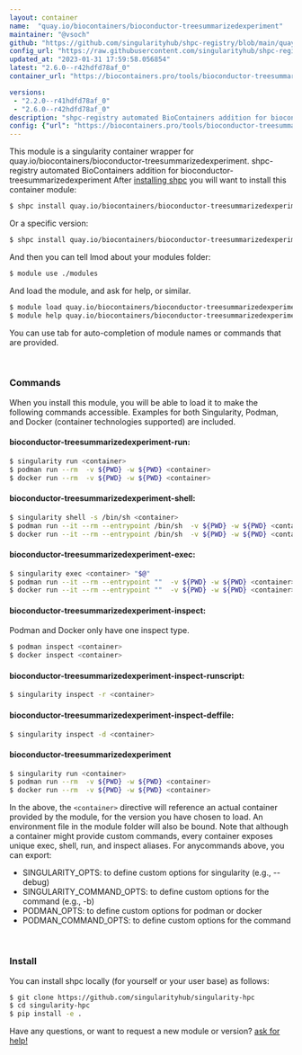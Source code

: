 ```yaml
---
layout: container
name:  "quay.io/biocontainers/bioconductor-treesummarizedexperiment"
maintainer: "@vsoch"
github: "https://github.com/singularityhub/shpc-registry/blob/main/quay.io/biocontainers/bioconductor-treesummarizedexperiment/container.yaml"
config_url: "https://raw.githubusercontent.com/singularityhub/shpc-registry/main/quay.io/biocontainers/bioconductor-treesummarizedexperiment/container.yaml"
updated_at: "2023-01-31 17:59:58.056854"
latest: "2.6.0--r42hdfd78af_0"
container_url: "https://biocontainers.pro/tools/bioconductor-treesummarizedexperiment"

versions:
 - "2.2.0--r41hdfd78af_0"
 - "2.6.0--r42hdfd78af_0"
description: "shpc-registry automated BioContainers addition for bioconductor-treesummarizedexperiment"
config: {"url": "https://biocontainers.pro/tools/bioconductor-treesummarizedexperiment", "maintainer": "@vsoch", "description": "shpc-registry automated BioContainers addition for bioconductor-treesummarizedexperiment", "latest": {"2.6.0--r42hdfd78af_0": "sha256:05cea31702396ed638861b519fd7ab61f442fb63fb0461563d7e83ee58e3a5c7"}, "tags": {"2.2.0--r41hdfd78af_0": "sha256:07479a671c37ad4531b06b675e858f4d85f8171695c9654508346a506375e270", "2.6.0--r42hdfd78af_0": "sha256:05cea31702396ed638861b519fd7ab61f442fb63fb0461563d7e83ee58e3a5c7"}, "docker": "quay.io/biocontainers/bioconductor-treesummarizedexperiment"}
---
```


This module is a singularity container wrapper for quay.io/biocontainers/bioconductor-treesummarizedexperiment.
shpc-registry automated BioContainers addition for bioconductor-treesummarizedexperiment
After [installing shpc](#install) you will want to install this container module:


```bash
$ shpc install quay.io/biocontainers/bioconductor-treesummarizedexperiment
```

Or a specific version:

```bash
$ shpc install quay.io/biocontainers/bioconductor-treesummarizedexperiment:2.6.0--r42hdfd78af_0
```

And then you can tell lmod about your modules folder:

```bash
$ module use ./modules
```

And load the module, and ask for help, or similar.

```bash
$ module load quay.io/biocontainers/bioconductor-treesummarizedexperiment/2.6.0--r42hdfd78af_0
$ module help quay.io/biocontainers/bioconductor-treesummarizedexperiment/2.6.0--r42hdfd78af_0
```

You can use tab for auto-completion of module names or commands that are provided.

<br>

### Commands

When you install this module, you will be able to load it to make the following commands accessible.
Examples for both Singularity, Podman, and Docker (container technologies supported) are included.

#### bioconductor-treesummarizedexperiment-run:

```bash
$ singularity run <container>
$ podman run --rm  -v ${PWD} -w ${PWD} <container>
$ docker run --rm  -v ${PWD} -w ${PWD} <container>
```

#### bioconductor-treesummarizedexperiment-shell:

```bash
$ singularity shell -s /bin/sh <container>
$ podman run --it --rm --entrypoint /bin/sh  -v ${PWD} -w ${PWD} <container>
$ docker run --it --rm --entrypoint /bin/sh  -v ${PWD} -w ${PWD} <container>
```

#### bioconductor-treesummarizedexperiment-exec:

```bash
$ singularity exec <container> "$@"
$ podman run --it --rm --entrypoint ""  -v ${PWD} -w ${PWD} <container> "$@"
$ docker run --it --rm --entrypoint ""  -v ${PWD} -w ${PWD} <container> "$@"
```

#### bioconductor-treesummarizedexperiment-inspect:

Podman and Docker only have one inspect type.

```bash
$ podman inspect <container>
$ docker inspect <container>
```

#### bioconductor-treesummarizedexperiment-inspect-runscript:

```bash
$ singularity inspect -r <container>
```

#### bioconductor-treesummarizedexperiment-inspect-deffile:

```bash
$ singularity inspect -d <container>
```



#### bioconductor-treesummarizedexperiment

```bash
$ singularity run <container>
$ podman run --rm  -v ${PWD} -w ${PWD} <container>
$ docker run --rm  -v ${PWD} -w ${PWD} <container>
```


In the above, the `<container>` directive will reference an actual container provided
by the module, for the version you have chosen to load. An environment file in the
module folder will also be bound. Note that although a container
might provide custom commands, every container exposes unique exec, shell, run, and
inspect aliases. For anycommands above, you can export:

 - SINGULARITY_OPTS: to define custom options for singularity (e.g., --debug)
 - SINGULARITY_COMMAND_OPTS: to define custom options for the command (e.g., -b)
 - PODMAN_OPTS: to define custom options for podman or docker
 - PODMAN_COMMAND_OPTS: to define custom options for the command

<br>

### Install

You can install shpc locally (for yourself or your user base) as follows:

```bash
$ git clone https://github.com/singularityhub/singularity-hpc
$ cd singularity-hpc
$ pip install -e .
```

Have any questions, or want to request a new module or version? [ask for help!](https://github.com/singularityhub/singularity-hpc/issues)